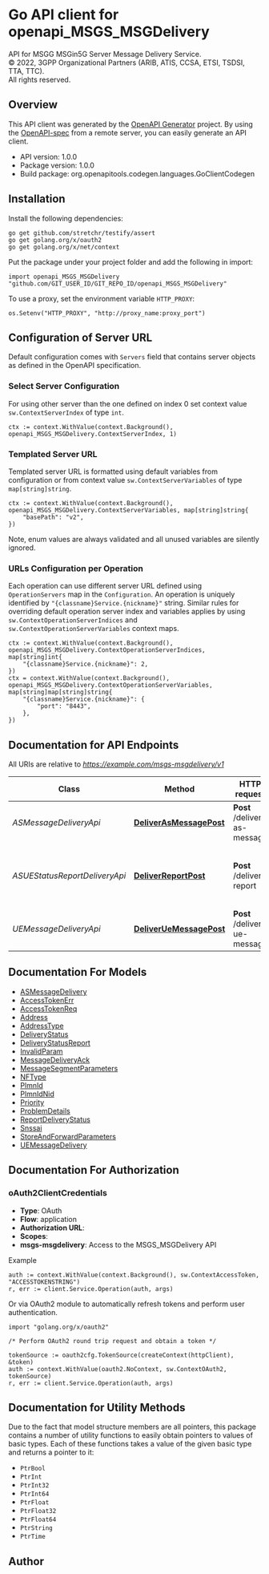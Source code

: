 # Go API client for openapi_MSGS_MSGDelivery

API for MSGG MSGin5G Server Message Delivery Service.  
© 2022, 3GPP Organizational Partners (ARIB, ATIS, CCSA, ETSI, TSDSI, TTA, TTC).  
All rights reserved.


## Overview
This API client was generated by the [OpenAPI Generator](https://openapi-generator.tech) project.  By using the [OpenAPI-spec](https://www.openapis.org/) from a remote server, you can easily generate an API client.

- API version: 1.0.0
- Package version: 1.0.0
- Build package: org.openapitools.codegen.languages.GoClientCodegen

## Installation

Install the following dependencies:

```shell
go get github.com/stretchr/testify/assert
go get golang.org/x/oauth2
go get golang.org/x/net/context
```

Put the package under your project folder and add the following in import:

```golang
import openapi_MSGS_MSGDelivery "github.com/GIT_USER_ID/GIT_REPO_ID/openapi_MSGS_MSGDelivery"
```

To use a proxy, set the environment variable `HTTP_PROXY`:

```golang
os.Setenv("HTTP_PROXY", "http://proxy_name:proxy_port")
```

## Configuration of Server URL

Default configuration comes with `Servers` field that contains server objects as defined in the OpenAPI specification.

### Select Server Configuration

For using other server than the one defined on index 0 set context value `sw.ContextServerIndex` of type `int`.

```golang
ctx := context.WithValue(context.Background(), openapi_MSGS_MSGDelivery.ContextServerIndex, 1)
```

### Templated Server URL

Templated server URL is formatted using default variables from configuration or from context value `sw.ContextServerVariables` of type `map[string]string`.

```golang
ctx := context.WithValue(context.Background(), openapi_MSGS_MSGDelivery.ContextServerVariables, map[string]string{
	"basePath": "v2",
})
```

Note, enum values are always validated and all unused variables are silently ignored.

### URLs Configuration per Operation

Each operation can use different server URL defined using `OperationServers` map in the `Configuration`.
An operation is uniquely identified by `"{classname}Service.{nickname}"` string.
Similar rules for overriding default operation server index and variables applies by using `sw.ContextOperationServerIndices` and `sw.ContextOperationServerVariables` context maps.

```golang
ctx := context.WithValue(context.Background(), openapi_MSGS_MSGDelivery.ContextOperationServerIndices, map[string]int{
	"{classname}Service.{nickname}": 2,
})
ctx = context.WithValue(context.Background(), openapi_MSGS_MSGDelivery.ContextOperationServerVariables, map[string]map[string]string{
	"{classname}Service.{nickname}": {
		"port": "8443",
	},
})
```

## Documentation for API Endpoints

All URIs are relative to *https://example.com/msgs-msgdelivery/v1*

Class | Method | HTTP request | Description
------------ | ------------- | ------------- | -------------
*ASMessageDeliveryApi* | [**DeliverAsMessagePost**](docs/ASMessageDeliveryApi.md#deliverasmessagepost) | **Post** /deliver-as-message | AS deliver message to MSGin5G Server
*ASUEStatusReportDeliveryApi* | [**DeliverReportPost**](docs/ASUEStatusReportDeliveryApi.md#deliverreportpost) | **Post** /deliver-report | AS or UE deliver status report to MSGin5G Server
*UEMessageDeliveryApi* | [**DeliverUeMessagePost**](docs/UEMessageDeliveryApi.md#deliveruemessagepost) | **Post** /deliver-ue-message | UE deliver message to MSGin5G Server


## Documentation For Models

 - [ASMessageDelivery](docs/ASMessageDelivery.md)
 - [AccessTokenErr](docs/AccessTokenErr.md)
 - [AccessTokenReq](docs/AccessTokenReq.md)
 - [Address](docs/Address.md)
 - [AddressType](docs/AddressType.md)
 - [DeliveryStatus](docs/DeliveryStatus.md)
 - [DeliveryStatusReport](docs/DeliveryStatusReport.md)
 - [InvalidParam](docs/InvalidParam.md)
 - [MessageDeliveryAck](docs/MessageDeliveryAck.md)
 - [MessageSegmentParameters](docs/MessageSegmentParameters.md)
 - [NFType](docs/NFType.md)
 - [PlmnId](docs/PlmnId.md)
 - [PlmnIdNid](docs/PlmnIdNid.md)
 - [Priority](docs/Priority.md)
 - [ProblemDetails](docs/ProblemDetails.md)
 - [ReportDeliveryStatus](docs/ReportDeliveryStatus.md)
 - [Snssai](docs/Snssai.md)
 - [StoreAndForwardParameters](docs/StoreAndForwardParameters.md)
 - [UEMessageDelivery](docs/UEMessageDelivery.md)


## Documentation For Authorization



### oAuth2ClientCredentials


- **Type**: OAuth
- **Flow**: application
- **Authorization URL**: 
- **Scopes**: 
 - **msgs-msgdelivery**: Access to the MSGS_MSGDelivery API

Example

```golang
auth := context.WithValue(context.Background(), sw.ContextAccessToken, "ACCESSTOKENSTRING")
r, err := client.Service.Operation(auth, args)
```

Or via OAuth2 module to automatically refresh tokens and perform user authentication.

```golang
import "golang.org/x/oauth2"

/* Perform OAuth2 round trip request and obtain a token */

tokenSource := oauth2cfg.TokenSource(createContext(httpClient), &token)
auth := context.WithValue(oauth2.NoContext, sw.ContextOAuth2, tokenSource)
r, err := client.Service.Operation(auth, args)
```


## Documentation for Utility Methods

Due to the fact that model structure members are all pointers, this package contains
a number of utility functions to easily obtain pointers to values of basic types.
Each of these functions takes a value of the given basic type and returns a pointer to it:

* `PtrBool`
* `PtrInt`
* `PtrInt32`
* `PtrInt64`
* `PtrFloat`
* `PtrFloat32`
* `PtrFloat64`
* `PtrString`
* `PtrTime`

## Author



